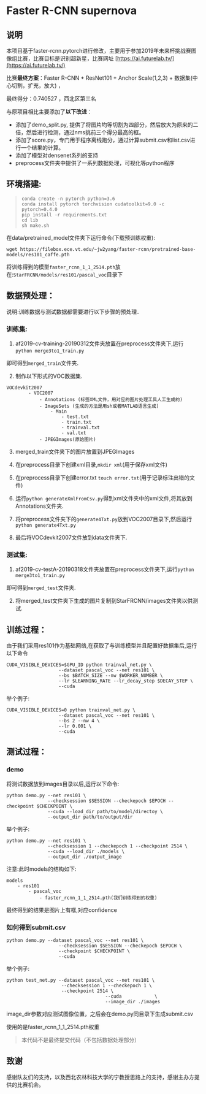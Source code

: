# Faster R-CNN supernova

## 说明

本项目基于faster-rcnn.pytorch进行修改，主要用于参加2019年未来杯挑战赛图像组比赛，比赛目标是识别超新星，比赛网址 [https://ai.futurelab.tv/](https://ai.futurelab.tv/)

比赛**最终方案**：Faster R-CNN + ResNet101 + Anchor Scale(1,2,3) + 数据集(中心切割，扩充，放大) ， 

最终得分：0.740527 ，西北区第三名

与原项目相比主要添加了**以下改进**：

- 添加了demo_split.py, 提供了将图片均等切割为四部分，然后放大为原来的二倍，然后进行检测，通过nms挑前三个得分最高的框。
- 添加了score.py，专门用于程序离线跑分，通过计算submit.csv和list.csv进行一个结果的计算。
- 添加了模型对densenet系列的支持
- preprocess文件夹中提供了一系列数据处理，可视化等python程序

## 环境搭建:

>```
>conda create -n pytorch python=3.6
>conda install pytorch torchvision cudatoolkit=9.0 -c pytorch=0.4.0
>pip install -r requirements.txt
>cd lib
>sh make.sh
>```

在data/pretrained_model文件夹下运行命令(下载预训练权重):

```
wget https://filebox.ece.vt.edu/~jw2yang/faster-rcnn/pretrained-base-models/res101_caffe.pth
```

将训练得到的模型`faster_rcnn_1_1_2514.pth`放在:`StarFRCNN/models/res101/pascal_voc`目录下

## 数据预处理：

说明:训练数据与测试数据都需要进行以下步骤的预处理．

### **训练集**: 

1. af2019-cv-training-20190312文件夹放置在preprocess文件夹下,运行`python merge3to1_train.py`

即可得到`merged_train`文件夹.

2. 制作以下形式的VOC数据集.

```
VOCdevkit2007
        - VOC2007
            - Annotations (标签XML文件，用对应的图片处理工具人工生成的)
            - ImageSets (生成的方法是用sh或者MATLAB语言生成)
                - Main
                    - test.txt
                    - train.txt
                    - trainval.txt
                    - val.txt
            - JPEGImages(原始图片)
```

3. merged_train文件夹下的图片放置到JPEGImages

4. 在preprocess目录下创建xml目录,```mkdir xml```(用于保存xml文件)

5. 在preprocess目录下创建error.txt ```touch error.txt```(用于记录标注出错的文件)

6. 运行`python generateXmlFromCsv.py`得到xml文件夹中的xml文件,将其放到Annotations文件夹.

7. 将preprocess文件夹下的`generate4Txt.py`放到VOC2007目录下,然后运行`python generate4Txt.py`

8. 最后将VOCdevkit2007文件放到data文件夹下.

### 测试集:

1. af2019-cv-testA-20190318文件夹放置在preprocess文件夹下,运行`python merge3to1_train.py`

即可得到`merged_test`文件夹.

2. 将merged_test文件夹下生成的图片复制到StarFRCNN/images文件夹以供测试.

## 训练过程：

由于我们采用res101作为基础网络,在获取了与训练模型并且配置好数据集后,运行以下命令

```
CUDA_VISIBLE_DEVICES=$GPU_ID python trainval_net.py \
                   --dataset pascal_voc --net res101 \
                   --bs $BATCH_SIZE --nw $WORKER_NUMBER \
                   --lr $LEARNING_RATE --lr_decay_step $DECAY_STEP \
                   --cuda
```

举个例子:

```
CUDA_VISIBLE_DEVICES=0 python trainval_net.py \
                   --dataset pascal_voc --net res101 \
                   --bs 2 --nw 4 \
                   --lr 0.001 \
                   --cuda
```

## 测试过程：

### demo

将测试数据放到images目录以后,运行以下命令:

```
python demo.py --net res101 \
               --checksession $SESSION --checkepoch $EPOCH --checkpoint $CHECKPOINT \
               --cuda --load_dir path/to/model/directoy \
               --output_dir path/to/output/dir
```

举个例子:

```
python demo.py --net res101 \
               --checksession 1 --checkepoch 1 --checkpoint 2514 \
               --cuda --load_dir ./models \
               --output_dir ./output_image
```

注意:此时models的结构如下:

```
models
	- res101
		- pascal_voc
			- faster_rcnn_1_1_2514.pth(我们训练得到的权重)
```

最终得到的结果是图片上有框,对应confidence

### 如何得到submit.csv

```
python demo.py --dataset pascal_voc --net res101 \
                   --checksession $SESSION --checkepoch $EPOCH \
                   --checkpoint $CHECKPOINT \
                   --cuda
```

举个例子:

```
python test_net.py --dataset pascal_voc --net res101 \
				    --checksession 1 --checkepoch 1 \
				    --checkpoint 2514 \
                                    --cuda            \
                                    --image_dir ./images
```

image_dir参数对应测试图像位置，之后会在demo.py同目录下生成submit.csv

使用的是faster_rcnn_1_1_2514.pth权重


> 本代码不是最终提交代码（不包括数据处理部分）


## 致谢

感谢队友们的支持，以及西北农林科技大学的宁教授思路上的支持，感谢主办方提供的比赛机会。
